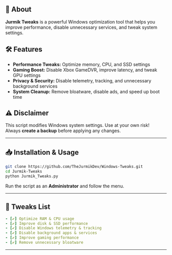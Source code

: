 ## 🚀 About  
**Jurmik Tweaks** is a powerful Windows optimization tool that helps you improve performance, disable unnecessary services, and tweak system settings.  

## 🛠️ Features  
- **Performance Tweaks:** Optimize memory, CPU, and SSD settings  
- **Gaming Boost:** Disable Xbox GameDVR, improve latency, and tweak GPU settings  
- **Privacy & Security:** Disable telemetry, tracking, and unnecessary background services  
- **System Cleanup:** Remove bloatware, disable ads, and speed up boot time  

## ⚠️ Disclaimer  
This script modifies Windows system settings. Use at your own risk!  
Always **create a backup** before applying any changes.  

---

## 📥 Installation & Usage  
```bash
git clone https://github.com/TheJurmikDev/Windows-Tweaks.git
cd Jurmik-Tweaks
python Jurmik_Tweaks.py
```
Run the script as an **Administrator** and follow the menu.  

---

## 🔧 Tweaks List  
```yaml
- [✔] Optimize RAM & CPU usage  
- [✔] Improve disk & SSD performance  
- [✔] Disable Windows telemetry & tracking  
- [✔] Disable background apps & services  
- [✔] Improve gaming performance  
- [✔] Remove unnecessary bloatware  
```

---
